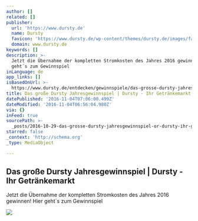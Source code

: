 ```yaml
---
author: []
related: []
publisher:
  url: 'https://www.dursty.de'
  name: Dursty
  favicon: 'https://www.dursty.de/wp-content/themes/dursty.de/images/favicon.ico'
  domain: www.dursty.de
keywords: []
description: >-
  Jetzt die Übernahme der kompletten Stromkosten des Jahres 2016 gewinnen! Hier
  geht´s zum Gewinnspiel
inLanguage: de
app_links: []
isBasedOnUrl: >-
  https://www.dursty.de/entdecken/gewinnspiele/das-grosse-dursty-jahresgewinnspiel/
title: Das große Dursty Jahresgewinnspiel | Dursty - Ihr Getränkemarkt
datePublished: '2016-11-04T07:06:00.499Z'
dateModified: '2016-11-04T06:56:04.980Z'
via: {}
inFeed: true
sourcePath: >-
  _posts/2016-10-29-das-grosse-dursty-jahresgewinnspiel-or-dursty-ihr-getrankema.md
starred: false
_context: 'http://schema.org'
_type: MediaObject

---
```

<article style=""><h1>Das große Dursty Jahresgewinnspiel | Dursty - Ihr Getränkemarkt</h1><p>Jetzt die Übernahme der kompletten Stromkosten des Jahres 2016 gewinnen! Hier geht´s zum Gewinnspiel</p><img src="https://www.dursty.de/wp-content/uploads/2016/07/Schalke_Karte_Rotation-1-1164x492.jpg" /></article>